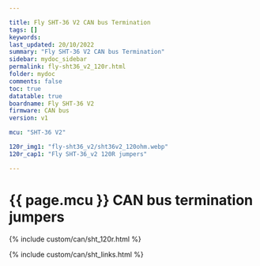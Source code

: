 ```yaml
---

title: Fly SHT-36 V2 CAN bus Termination
tags: []
keywords: 
last_updated: 20/10/2022
summary: "Fly SHT-36 V2 CAN bus Termination"
sidebar: mydoc_sidebar
permalink: fly-sht36_v2_120r.html
folder: mydoc
comments: false
toc: true
datatable: true
boardname: Fly SHT-36 V2
firmware: CAN bus
version: v1

mcu: "SHT-36 V2"

120r_img1: "fly-sht36_v2/sht36v2_120ohm.webp"
120r_cap1: "Fly SHT-36_v2 120R jumpers"

---
```

# {{ page.mcu }} CAN bus termination jumpers

{% include custom/can/sht_120r.html %}

{% include custom/can/sht_links.html %}